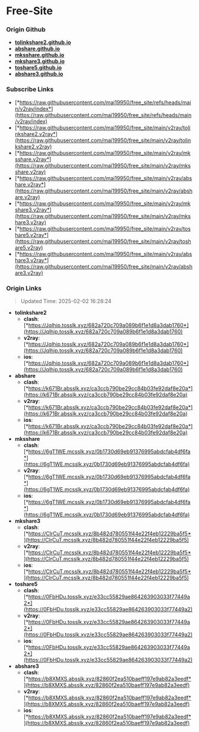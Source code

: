 # Free-Site

### Origin Github

- [**tolinkshare2.github.io**](https://github.com/tolinkshare2/tolinkshare2.github.io)
- [**abshare.github.io**](https://github.com/abshare/abshare.github.io)
- [**mksshare.github.io**](https://github.com/mksshare/mksshare.github.io)
- [**mkshare3.github.io**](https://github.com/mkshare3/mkshare3.github.io)
- [**toshare5.github.io**](https://github.com/toshare5/toshare5.github.io)
- [**abshare3.github.io**](https://github.com/abshare3/abshare3.github.io)

### Subscribe Links

- [*https://raw.githubusercontent.com/mai19950/free_site/refs/heads/main/v2ray/index*](https://raw.githubusercontent.com/mai19950/free_site/refs/heads/main/v2ray/index)
- [*https://raw.githubusercontent.com/mai19950/free_site/main/v2ray/tolinkshare2.v2ray*](https://raw.githubusercontent.com/mai19950/free_site/main/v2ray/tolinkshare2.v2ray)
- [*https://raw.githubusercontent.com/mai19950/free_site/main/v2ray/mksshare.v2ray*](https://raw.githubusercontent.com/mai19950/free_site/main/v2ray/mksshare.v2ray)
- [*https://raw.githubusercontent.com/mai19950/free_site/main/v2ray/abshare.v2ray*](https://raw.githubusercontent.com/mai19950/free_site/main/v2ray/abshare.v2ray)
- [*https://raw.githubusercontent.com/mai19950/free_site/main/v2ray/mkshare3.v2ray*](https://raw.githubusercontent.com/mai19950/free_site/main/v2ray/mkshare3.v2ray)
- [*https://raw.githubusercontent.com/mai19950/free_site/main/v2ray/toshare5.v2ray*](https://raw.githubusercontent.com/mai19950/free_site/main/v2ray/toshare5.v2ray)
- [*https://raw.githubusercontent.com/mai19950/free_site/main/v2ray/abshare3.v2ray*](https://raw.githubusercontent.com/mai19950/free_site/main/v2ray/abshare3.v2ray)

### Origin Links

> Updated Time: 2025-02-02 16:28:24

- **tolinkshare2**
  - **clash**: [*https://Jqlhip.tosslk.xyz/682a720c709a089b6f1e1d8a3dab1760*](https://Jqlhip.tosslk.xyz/682a720c709a089b6f1e1d8a3dab1760)
  - **v2ray**: [*https://Jqlhip.tosslk.xyz/682a720c709a089b6f1e1d8a3dab1760*](https://Jqlhip.tosslk.xyz/682a720c709a089b6f1e1d8a3dab1760)
  - **ios**: [*https://Jqlhip.tosslk.xyz/682a720c709a089b6f1e1d8a3dab1760*](https://Jqlhip.tosslk.xyz/682a720c709a089b6f1e1d8a3dab1760)
- **abshare**
  - **clash**: [*https://k671Br.absslk.xyz/ca3ccb790be29cc84b03fe92daf8e20a*](https://k671Br.absslk.xyz/ca3ccb790be29cc84b03fe92daf8e20a)
  - **v2ray**: [*https://k671Br.absslk.xyz/ca3ccb790be29cc84b03fe92daf8e20a*](https://k671Br.absslk.xyz/ca3ccb790be29cc84b03fe92daf8e20a)
  - **ios**: [*https://k671Br.absslk.xyz/ca3ccb790be29cc84b03fe92daf8e20a*](https://k671Br.absslk.xyz/ca3ccb790be29cc84b03fe92daf8e20a)
- **mksshare**
  - **clash**: [*https://6gT1WE.mcsslk.xyz/0b1730d69eb91376995abdcfab4df6fa*](https://6gT1WE.mcsslk.xyz/0b1730d69eb91376995abdcfab4df6fa)
  - **v2ray**: [*https://6gT1WE.mcsslk.xyz/0b1730d69eb91376995abdcfab4df6fa*](https://6gT1WE.mcsslk.xyz/0b1730d69eb91376995abdcfab4df6fa)
  - **ios**: [*https://6gT1WE.mcsslk.xyz/0b1730d69eb91376995abdcfab4df6fa*](https://6gT1WE.mcsslk.xyz/0b1730d69eb91376995abdcfab4df6fa)
- **mkshare3**
  - **clash**: [*https://ClrCuT.mcsslk.xyz/8b482d780551f44e22f4eb12229ba5f5*](https://ClrCuT.mcsslk.xyz/8b482d780551f44e22f4eb12229ba5f5)
  - **v2ray**: [*https://ClrCuT.mcsslk.xyz/8b482d780551f44e22f4eb12229ba5f5*](https://ClrCuT.mcsslk.xyz/8b482d780551f44e22f4eb12229ba5f5)
  - **ios**: [*https://ClrCuT.mcsslk.xyz/8b482d780551f44e22f4eb12229ba5f5*](https://ClrCuT.mcsslk.xyz/8b482d780551f44e22f4eb12229ba5f5)
- **toshare5**
  - **clash**: [*https://0FbHDu.tosslk.xyz/e33cc55829ae864263903033f77449a2*](https://0FbHDu.tosslk.xyz/e33cc55829ae864263903033f77449a2)
  - **v2ray**: [*https://0FbHDu.tosslk.xyz/e33cc55829ae864263903033f77449a2*](https://0FbHDu.tosslk.xyz/e33cc55829ae864263903033f77449a2)
  - **ios**: [*https://0FbHDu.tosslk.xyz/e33cc55829ae864263903033f77449a2*](https://0FbHDu.tosslk.xyz/e33cc55829ae864263903033f77449a2)
- **abshare3**
  - **clash**: [*https://b8XMXS.absslk.xyz/82860f2ea510baeff197e9ab82a3eedf*](https://b8XMXS.absslk.xyz/82860f2ea510baeff197e9ab82a3eedf)
  - **v2ray**: [*https://b8XMXS.absslk.xyz/82860f2ea510baeff197e9ab82a3eedf*](https://b8XMXS.absslk.xyz/82860f2ea510baeff197e9ab82a3eedf)
  - **ios**: [*https://b8XMXS.absslk.xyz/82860f2ea510baeff197e9ab82a3eedf*](https://b8XMXS.absslk.xyz/82860f2ea510baeff197e9ab82a3eedf)
